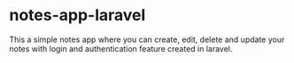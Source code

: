 # notes-app-laravel
This a simple notes app where you can create, edit, delete and update your notes with login and authentication feature created in laravel.
